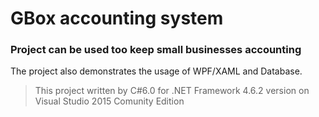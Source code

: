 ﻿# GBox accounting system
### Project can be used too keep small businesses accounting
The project also demonstrates the usage of WPF/XAML and Database.




> This project written by C#6.0 for .NET Framework 4.6.2 version on Visual Studio 2015 Comunity Edition
